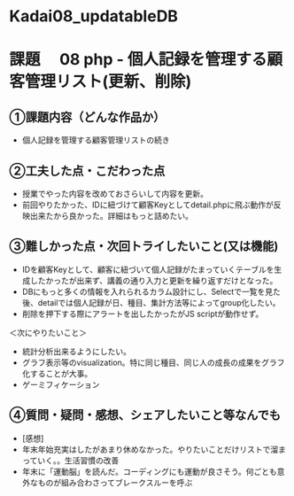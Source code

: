 # Kadai08_updatableDB
# 課題　 08 php - 個人記録を管理する顧客管理リスト(更新、削除)

## ①課題内容（どんな作品か）
- 個人記録を管理する顧客管理リストの続き

## ②工夫した点・こだわった点
- 授業でやった内容を改めておさらいして内容を更新。
- 前回やりたかった、IDに紐づけて顧客Keyとしてdetail.phpに飛ぶ動作が反映出来たから良かった。詳細はもっと詰めたい。

## ③難しかった点・次回トライしたいこと(又は機能)
- IDを顧客Keyとして、顧客に紐づいて個人記録がたまっていくテーブルを生成したかったが出来ず、講義の通り入力と更新を繰り返すだけとなった。
- DBにもっと多くの情報を入れられるカラム設計にし、Selectで一覧を見た後、detailでは個人記録が日、種目、集計方法等によってgroup化したい。
- 削除を押下する際にアラートを出したかったがJS scriptが動作せず。

＜次にやりたいこと＞
- 統計分析出来るようにしたい。
- グラフ表示等のvisualization。特に同じ種目、同じ人の成長の成果をグラフ化することが大事。
- ゲーミフィケーション

## ④質問・疑問・感想、シェアしたいこと等なんでも
- [感想]
- 年末年始充実はしたがあまり休めなかった。やりたいことだけリストで溜まっていく。。生活習慣の改善
- 年末に「運動脳」を読んだ。コーディングにも運動が良さそう。何ごとも意外なものが組み合わさってブレークスルーを呼ぶ

